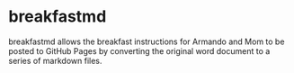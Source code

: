 # breakfastmd

breakfastmd allows the breakfast instructions for Armando and Mom to be posted
to GitHub Pages by converting the original word document to a series of
markdown files.
